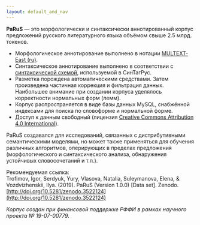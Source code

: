 ```yaml
---
layout: default_and_nav
---
```

**PaRuS** — это морфологически и синтаксически аннотированный корпус предложений русского литературного языка объёмом свыше 2.5 млрд. токенов.

- Морфологическое аннотирование выполнено в нотации [MULTEXT-East (ru)](http://corpus.leeds.ac.uk/mocky/msd-ru.html).
- Синтаксическое аннотирование выполнено в соответствии с [синтаксической схемой](http://www.ruscorpora.ru/new/instruction-syntax.html#%D0%A1%D0%B8%D0%BD%D1%82%D0%B0%D0%BA%D1%81%D0%B8%D1%87%D0%B5%D1%81%D0%BA%D0%B0%D1%8F), используемой в СинТагРус.
- Разметка порождена автоматическими средствами. Затем произведена частичная коррекция и фильтрация данных. Наибольшее внимание при создании корпуса уделялось корректности нормальных форм (лемм).
- Корпус распространяется в виде базы данных MySQL, снабжённой индексами для поиска по словоформе и нормальной форме.
- Доступ к данным свободный (лицензия [Creative Commons Attribution 4.0 International](http://creativecommons.org/licenses/by/4.0/legalcode)). 

PaRuS создавался для исследований, связанных с дистрибутивными семантическими моделями, но может также применяться для обучения различных алгоритмов, оперирующих в пределах предложения (морфологического и синтаксического анализа, обнаружения устойчивых словосочетаний и т.п.).

Рекомендуемая ссылка:  
Trofimov, Igor, Serdyuk, Yury, Vlasova, Natalia, Suleymanova, Elena, & Vozdvizhenskii, Ilya. (2019). PaRuS (Version 1.0.0) \[Data set\]. Zenodo. [http://doi.org/10.5281/zenodo.3522124](http://doi.org/10.5281/zenodo.3522124)

*Корпус создан при финансовой поддержке РФФИ в рамках научного проекта № 19-07-00779.*
